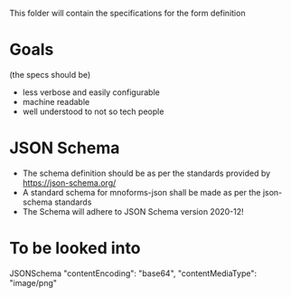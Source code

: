 This folder will contain the specifications for the form definition

# Goals

(the specs should be)

- less verbose and easily configurable
- machine readable
- well understood to not so tech people


# JSON Schema

- The schema definition should be as per the standards provided by https://json-schema.org/
- A standard schema for mnoforms-json shall be made as per the json-schema standards
- The Schema will adhere to JSON Schema version 2020-12!



# To be looked into
JSONSchema
  "contentEncoding": "base64",
  "contentMediaType": "image/png"



